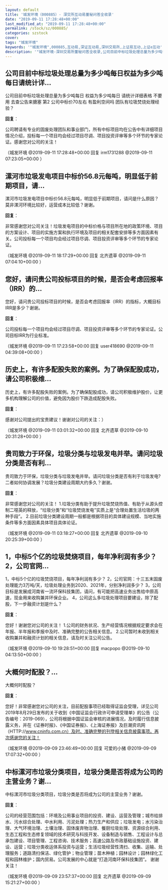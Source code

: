 ```yaml
---
layout: default
title: '城发环境（000885）- 深交所互动易董秘问答全收录'
date: "2019-09-11 17:28:48+00:00"
last_modified_at: "2019-09-11 17:28:48+00:00"
permalink: /stock/sz/000885/
categories: szstock
cover: 
tags: "城发环境"
keywords: '"城发环境",000885,互动易,深证互动易,深圳交易所,上证易互动,上证e互动'
description: '"城发环境-深圳交易所董秘问答全收录,公司目前中标垃圾处理总量为多少吨每日 权益为多少吨每日 请统计详细表格 不要用 去查公告来搪塞 第2 公司中标价70左右 有盈利空间吗 团队有垃圾焚烧处理经验？"'
---
```


## 公司目前中标垃圾处理总量为多少吨每日权益为多少吨每日请统计详...

公司目前中标垃圾处理总量为多少吨每日 权益为多少吨每日 请统计详细表格 不要用 去查公告来搪塞 第2 公司中标价70左右 有盈利空间吗 团队有垃圾焚烧处理经验？

**回复**：

公司聘请有专业的固废处理团队和事业部门，所有中标项目均在公告中有详细项目情况介绍，投标每一个项目均会经过项目尽调、项目投资评审等多个环节的专家论证。感谢您对公司的关注！ 

（城发环境  @2019-09-11 17:28:48+00:00 回复 irm1731288  @2019-09-11 07:23:05+00:00 ）

## 漯河市垃圾发电项目中标价56.8元每吨，明显低于前期项目，请...

漯河市垃圾发电项目中标价56.8元每吨，明显低于前期项目，请问是什么原因？莫非漯河环境比较好，运营成本比较低？谢谢。

**回复**：

非常感谢您对公司关注！垃圾发电项目的中标价格与项目所在地的政策环境、项目的方案设计、项目的实施方案和执行环境及项目的相关配套安排等多方面因素有关。公司投标每一个项目均会经过项目尽调、项目投资评审等多个环节的专家论证。 

（城发环境  @2019-09-11 18:17:29+00:00 回复 北齐遗草  @2019-09-11 07:04:10+00:00 ）

## 您好，请问贵公司投标项目的时候，是否会考虑回报率（IRR）的...

您好，请问贵公司投标项目的时候，是否会考虑回报率（IRR）的指标，大概目标IRR是多少？谢谢。

**回复**：

公司投标每一个项目均会经过项目尽调、项目投资评审等多个环节的专家论证。公司目标IRR为行业标准。 

（城发环境  @2019-09-11 17:23:58+00:00 回复 user418690  @2019-09-11 04:39:08+00:00 ）

## 历史上，有许多配股失败的案例。为了确保配股成功，请公司积极维...

历史上，有许多配股失败的案例。为了确保配股成功，请公司积极维护股价，让更多机构理解公司的价值，避免因为股价下跌造成配股失败。

**回复**：

感谢对公司提出的宝贵建议！谢谢对公司的关注：） 

（城发环境  @2019-09-11 03:01:32+00:00 回复 北齐遗草  @2019-09-10 20:31:28+00:00 ）

## 贵司致力于环保，垃圾分类与垃圾发电并举。请问垃圾分类是否有利...

贵司致力于环保，垃圾分类与垃圾发电并举。请问垃圾分类是否有利于垃圾发电?二者如何协调发展？垃圾分类建设周期大约多久？谢谢。

**回复**：

非常感谢您对公司的关注！
1.垃圾分类有助于提升垃圾焚烧热值、有助于从源头控制二噁英的释放，“垃圾分类”和“垃圾焚烧发电”实质上是“合理处置生活垃圾的两种手段”。
2.目前垃圾分类建设周期一般都是根据项目的具体建设规模、当地实施条件等多方面因素具体项目具体论证。 

（城发环境  @2019-09-11 03:18:27+00:00 回复 北齐遗草  @2019-09-10 20:25:39+00:00 ）

## 1，中标5个亿的垃圾焚烧项目，每年净利润有多少？2，公司官网...

1，中标5个亿的垃圾焚烧项目，每年净利润有多少？
2，公司官网：十三五末固废处理能力3万吨/天，垃圾处理业务到2020、2021年，分别净利润多少？
3，公司目标是发展成河南省一流环保科技集团，请问，有可能把高速业务出售给中原高速，现金用来收购兼并环保企业。
4，公司这么多垃圾处理项目要建设，除了配股，下一步融资计划是什么？

**回复**：

您好！谢谢您对公司的关注！
1.公司的财务状况、生产经营情况根据规定要求会在年报、半年报和季报中及时、准确完整的公告相关信息。
2.公司暂时未收到相关收购兼并和融资计划的相关信息，请及时关注公司公告。 

（城发环境  @2019-09-10 19:28:51+00:00 回复 macpopo  @2019-09-10 04:13:50+00:00 ）

## 大概何时配股？...

大概何时配股？

**回复**：

您好！非常感谢您对公司的关注，目前配股事项已经取得证监会受理，详见公司2019年8月29日发布的关于收到《中国证监会行政许可申请受理单》的公告（公告编号：2019-069），公司将根据中国证监会审核的进展情况，及时履行信息披露义务，并在《证券时报》、《中国证券报》、《上海证券报》及巨潮资讯网（HTTP://www.cninfo.com.cn）及时、准确完整的刊登相关信息披露事项。再次感谢您的关注！ 

（城发环境  @2019-09-09 23:46:49+00:00 回复 可爱的小猪  @2019-09-09 17:07:32+00:00 ）

## 中标漯河市垃圾分类项目，垃圾分类是否将成为公司的主营业务？谢...

中标漯河市垃圾分类项目，垃圾分类是否将成为公司的主营业务？谢谢。

**回复**：

公司的经营范围包括：环境及公用事业项目的投资、建设、运营及管理；城市给排水、污水综合处理、中水利用、污泥处理；热力生产和供应；垃圾发电；水污染治理、大气环境治理、土壤治理、固体废弃物治理、餐厨垃圾处理、资源综合利用、生态工程和生态修复领域的技术研究与科技开发、设备制造与销售、工程设计与总承包建设、项目管理、工程咨询、技术服务；高速公路及市政基础设施投资、建设、运营；垃圾分类收运体系投资与运营；生活垃圾经营性清扫、收集、运输、处理服务；道路清扫保洁、绿化管护；物业管理；苗木种植；园林设计；园林绿化工程和园林维护；国内贸易。公司发展的中心就是“打造河南环保科技集团”。
谢谢关注！ 

（城发环境  @2019-09-09 23:57:37+00:00 回复 北齐遗草  @2019-09-09 15:21:27+00:00 ）

